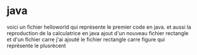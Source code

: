 # java
voici un fichier helloworld qui représente le premier code en java.
et aussi la reproduction de la calculatrice en java
ajout d'un nouveau fichier rectangle et d'un fichier carre
j'ai ajouté le fichier rectangle carre figure qui reprèsente le plusrécent
